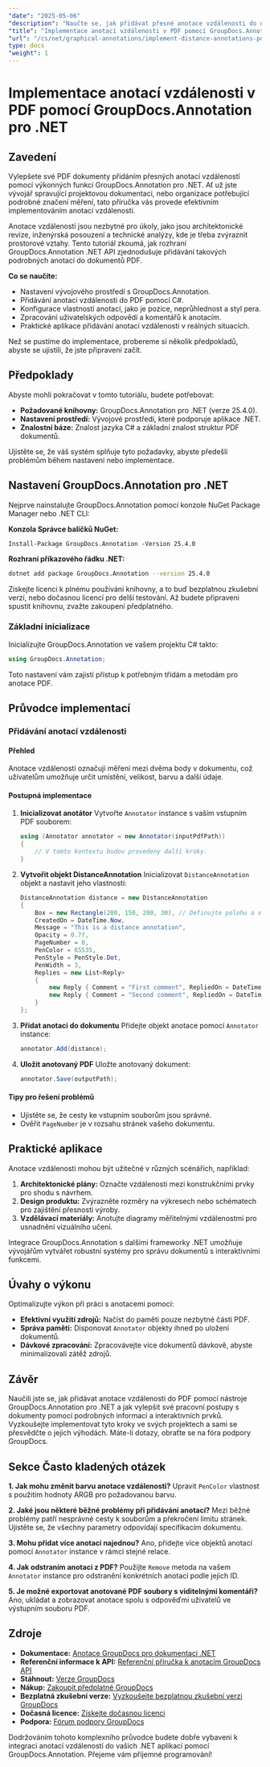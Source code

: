 ```yaml
---
"date": "2025-05-06"
"description": "Naučte se, jak přidávat přesné anotace vzdálenosti do dokumentů PDF pomocí nástroje GroupDocs.Annotation pro .NET. Tato příručka se zabývá nastavením, konfigurací a praktickými aplikacemi."
"title": "Implementace anotací vzdálenosti v PDF pomocí GroupDocs.Annotation pro .NET"
"url": "/cs/net/graphical-annotations/implement-distance-annotations-pdfs-groupdocs-dotnet/"
type: docs
"weight": 1
---
```


# Implementace anotací vzdálenosti v PDF pomocí GroupDocs.Annotation pro .NET

## Zavedení

Vylepšete své PDF dokumenty přidáním přesných anotací vzdáleností pomocí výkonných funkcí GroupDocs.Annotation pro .NET. Ať už jste vývojář spravující projektovou dokumentaci, nebo organizace potřebující podrobné značení měření, tato příručka vás provede efektivním implementováním anotací vzdáleností.

Anotace vzdáleností jsou nezbytné pro úkoly, jako jsou architektonické revize, inženýrská posouzení a technické analýzy, kde je třeba zvýraznit prostorové vztahy. Tento tutoriál zkoumá, jak rozhraní GroupDocs.Annotation .NET API zjednodušuje přidávání takových podrobných anotací do dokumentů PDF.

**Co se naučíte:**
- Nastavení vývojového prostředí s GroupDocs.Annotation.
- Přidávání anotací vzdálenosti do PDF pomocí C#.
- Konfigurace vlastností anotací, jako je pozice, neprůhlednost a styl pera.
- Zpracování uživatelských odpovědí a komentářů k anotacím.
- Praktické aplikace přidávání anotací vzdálenosti v reálných situacích.

Než se pustíme do implementace, probereme si několik předpokladů, abyste se ujistili, že jste připraveni začít.

## Předpoklady

Abyste mohli pokračovat v tomto tutoriálu, budete potřebovat:
- **Požadované knihovny:** GroupDocs.Annotation pro .NET (verze 25.4.0).
- **Nastavení prostředí:** Vývojové prostředí, které podporuje aplikace .NET.
- **Znalostní báze:** Znalost jazyka C# a základní znalost struktur PDF dokumentů.

Ujistěte se, že váš systém splňuje tyto požadavky, abyste předešli problémům během nastavení nebo implementace.

## Nastavení GroupDocs.Annotation pro .NET

Nejprve nainstalujte GroupDocs.Annotation pomocí konzole NuGet Package Manager nebo .NET CLI:

**Konzola Správce balíčků NuGet:**
```shell
Install-Package GroupDocs.Annotation -Version 25.4.0
```

**Rozhraní příkazového řádku .NET:**
```bash
dotnet add package GroupDocs.Annotation --version 25.4.0
```

Získejte licenci k plnému používání knihovny, a to buď bezplatnou zkušební verzí, nebo dočasnou licencí pro delší testování. Až budete připraveni spustit knihovnu, zvažte zakoupení předplatného.

### Základní inicializace

Inicializujte GroupDocs.Annotation ve vašem projektu C# takto:
```csharp
using GroupDocs.Annotation;
```

Toto nastavení vám zajistí přístup k potřebným třídám a metodám pro anotace PDF.

## Průvodce implementací

### Přidávání anotací vzdálenosti

#### Přehled

Anotace vzdálenosti označují měření mezi dvěma body v dokumentu, což uživatelům umožňuje určit umístění, velikost, barvu a další údaje.

#### Postupná implementace
1. **Inicializovat anotátor**
   Vytvořte `Annotator` instance s vaším vstupním PDF souborem:
   ```csharp
   using (Annotator annotator = new Annotator(inputPdfPath))
   {
       // V tomto kontextu budou provedeny další kroky.
   }
   ```
2. **Vytvořit objekt DistanceAnnotation**
   Inicializovat `DistanceAnnotation` objekt a nastavit jeho vlastnosti:
   ```csharp
   DistanceAnnotation distance = new DistanceAnnotation
   {
       Box = new Rectangle(200, 150, 200, 30), // Definujte polohu a velikost.
       CreatedOn = DateTime.Now,
       Message = "This is a distance annotation",
       Opacity = 0.7f,
       PageNumber = 0,
       PenColor = 65535,
       PenStyle = PenStyle.Dot,
       PenWidth = 3,
       Replies = new List<Reply>
       {
           new Reply { Comment = "First comment", RepliedOn = DateTime.Now },
           new Reply { Comment = "Second comment", RepliedOn = DateTime.Now }
       }
   };
   ```
3. **Přidat anotaci do dokumentu**
   Přidejte objekt anotace pomocí `Annotator` instance:
   ```csharp
   annotator.Add(distance);
   ```
4. **Uložit anotovaný PDF**
   Uložte anotovaný dokument:
   ```csharp
   annotator.Save(outputPath);
   ```

#### Tipy pro řešení problémů
- Ujistěte se, že cesty ke vstupním souborům jsou správné.
- Ověřit `PageNumber` je v rozsahu stránek vašeho dokumentu.

## Praktické aplikace

Anotace vzdálenosti mohou být užitečné v různých scénářích, například:
1. **Architektonické plány:** Označte vzdálenosti mezi konstrukčními prvky pro shodu s návrhem.
2. **Design produktu:** Zvýrazněte rozměry na výkresech nebo schématech pro zajištění přesnosti výroby.
3. **Vzdělávací materiály:** Anotujte diagramy měřitelnými vzdálenostmi pro usnadnění vizuálního učení.

Integrace GroupDocs.Annotation s dalšími frameworky .NET umožňuje vývojářům vytvářet robustní systémy pro správu dokumentů s interaktivními funkcemi.

## Úvahy o výkonu

Optimalizujte výkon při práci s anotacemi pomocí:
- **Efektivní využití zdrojů:** Načíst do paměti pouze nezbytné části PDF.
- **Správa paměti:** Disponovat `Annotator` objekty ihned po uložení dokumentů.
- **Dávkové zpracování:** Zpracovávejte více dokumentů dávkově, abyste minimalizovali zátěž zdrojů.

## Závěr

Naučili jste se, jak přidávat anotace vzdálenosti do PDF pomocí nástroje GroupDocs.Annotation pro .NET a jak vylepšit své pracovní postupy s dokumenty pomocí podrobných informací a interaktivních prvků. Vyzkoušejte implementovat tyto kroky ve svých projektech a sami se přesvědčte o jejich výhodách. Máte-li dotazy, obraťte se na fóra podpory GroupDocs.

## Sekce Často kladených otázek

**1. Jak mohu změnit barvu anotace vzdálenosti?**
   Upravit `PenColor` vlastnost s použitím hodnoty ARGB pro požadovanou barvu.

**2. Jaké jsou některé běžné problémy při přidávání anotací?**
   Mezi běžné problémy patří nesprávné cesty k souborům a překročení limitu stránek. Ujistěte se, že všechny parametry odpovídají specifikacím dokumentu.

**3. Mohu přidat více anotací najednou?**
   Ano, přidejte více objektů anotací pomocí `Annotator` instance v rámci stejné relace.

**4. Jak odstraním anotaci z PDF?**
   Použijte `Remove` metoda na vašem `Annotator` instance pro odstranění konkrétních anotací podle jejich ID.

**5. Je možné exportovat anotované PDF soubory s viditelnými komentáři?**
   Ano, ukládat a zobrazovat anotace spolu s odpověďmi uživatelů ve výstupním souboru PDF.

## Zdroje
- **Dokumentace:** [Anotace GroupDocs pro dokumentaci .NET](https://docs.groupdocs.com/annotation/net/)
- **Referenční informace k API:** [Referenční příručka k anotacím GroupDocs API](https://reference.groupdocs.com/annotation/net/)
- **Stáhnout:** [Verze GroupDocs](https://releases.groupdocs.com/annotation/net/)
- **Nákup:** [Zakoupit předplatné GroupDocs](https://purchase.groupdocs.com/buy)
- **Bezplatná zkušební verze:** [Vyzkoušejte bezplatnou zkušební verzi GroupDocs](https://releases.groupdocs.com/annotation/net/)
- **Dočasná licence:** [Získejte dočasnou licenci](https://purchase.groupdocs.com/temporary-license/)
- **Podpora:** [Fórum podpory GroupDocs](https://forum.groupdocs.com/c/annotation/) 

Dodržováním tohoto komplexního průvodce budete dobře vybaveni k integraci anotací vzdáleností do vašich .NET aplikací pomocí GroupDocs.Annotation. Přejeme vám příjemné programování!
